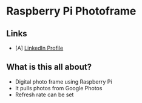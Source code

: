 # Raspberry Pi Photoframe

## Links

* [A] [LinkedIn Profile](https://www.linkedin.com/in/mralokshukla/)

## What is this all about?

* Digital photo frame using Raspberry Pi
* It pulls photos from Google Photos
* Refresh rate can be set
